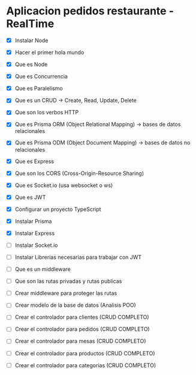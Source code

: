 # Aplicacion pedidos restaurante - RealTime

- [x] Instalar Node
- [x] Hacer el primer hola mundo
- [x] Que es Node
- [x] Que es Concurrencia
- [x] Que es Paralelismo
- [x] Que es un CRUD -> Create, Read, Update, Delete
- [x] Que son los verbos HTTP
- [x] Que es Prisma ORM (Object Relational Mapping) -> bases de datos relacionales
- [x] Que es Prisma ODM (Object Document Mapping)  -> bases de datos no relacionales
- [x] Que es Express
- [x] Que son los CORS (Cross-Origin-Resource Sharing)
- [x] Que es Socket.io (usa websocket o ws)
- [x] Que es JWT
- [x] Configurar un proyecto TypeScript
- [x] Instalar Prisma
- [x] Instalar Express
- [ ] Instalar Socket.io
- [ ] Instalar Librerias necesarias para trabajar con JWT
- [ ] Que es un middleware
- [ ] Que son las rutas privadas y rutas publicas
- [ ] Crear middleware para proteger las rutas
- [ ] Crear modelo de la base de datos (Analisis POO)

- [ ] Crear el controlador para clientes (CRUD COMPLETO)
- [ ] Crear el controlador para pedidos (CRUD COMPLETO)
- [ ] Crear el controlador para mesas (CRUD COMPLETO)
- [ ] Crear el controlador para productos (CRUD COMPLETO)
- [ ] Crear el controlador para categorias (CRUD COMPLETO)




